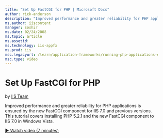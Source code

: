 ```yaml
---
title: "Set Up FastCGI for PHP | Microsoft Docs"
author: rick-anderson
description: "Improved performance and greater reliability for PHP applications is ensured by the new FastCGI component for IIS 7.0 and previous versions. This tutorial co..."
ms.author: iiscontent
manager: soshir
ms.date: 02/24/2008
ms.topic: article
ms.assetid: 
ms.technology: iis-appfx
ms.prod: iis
msc.legacyurl: /learn/application-frameworks/running-php-applications-on-iis/set-up-fastcgi-for-php
msc.type: video
---
```

Set Up FastCGI for PHP
====================
by [IIS Team](https://twitter.com/inetsrv)

Improved performance and greater reliability for PHP applications is ensured by the new FastCGI component for IIS 7.0 and previous versions. This tutorial covers installing PHP 5.2.1 and the new FastCGI component to IIS 7.0 in Windows Vista.

[&#9654; Watch video (7 minutes)](https://channel9.msdn.com/Blogs/IIS-NET-Site-Videos/set-up-fastcgi-for-php)